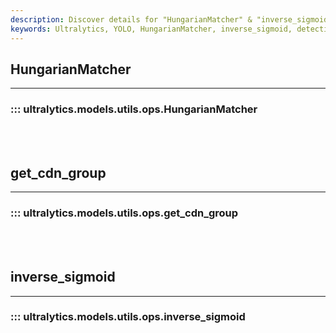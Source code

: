 ```yaml
---
description: Discover details for "HungarianMatcher" & "inverse_sigmoid" functions in Ultralytics YOLO, advanced tools supporting detection models.
keywords: Ultralytics, YOLO, HungarianMatcher, inverse_sigmoid, detection models, model utilities, ops
---
```


## HungarianMatcher
---
### ::: ultralytics.models.utils.ops.HungarianMatcher
<br><br>

## get_cdn_group
---
### ::: ultralytics.models.utils.ops.get_cdn_group
<br><br>

## inverse_sigmoid
---
### ::: ultralytics.models.utils.ops.inverse_sigmoid
<br><br>